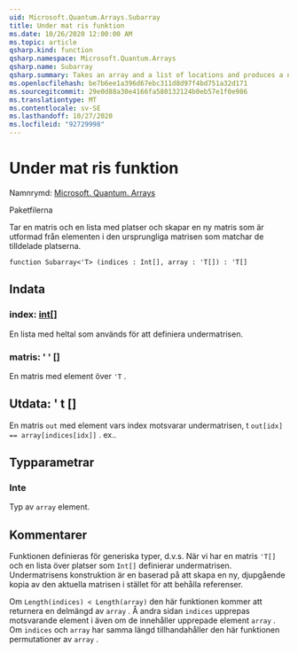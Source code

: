 ```yaml
---
uid: Microsoft.Quantum.Arrays.Subarray
title: Under mat ris funktion
ms.date: 10/26/2020 12:00:00 AM
ms.topic: article
qsharp.kind: function
qsharp.namespace: Microsoft.Quantum.Arrays
qsharp.name: Subarray
qsharp.summary: Takes an array and a list of locations and produces a new array formed from the elements of the original array that match the given locations.
ms.openlocfilehash: be7b6ee1a396d67ebc311d8d97f4bd751a32d171
ms.sourcegitcommit: 29e0d88a30e4166fa580132124b0eb57e1f0e986
ms.translationtype: MT
ms.contentlocale: sv-SE
ms.lasthandoff: 10/27/2020
ms.locfileid: "92729998"
---
```

# <a name="subarray-function"></a>Under mat ris funktion

Namnrymd: [Microsoft. Quantum. Arrays](xref:Microsoft.Quantum.Arrays)

Paketfilerna [](https://nuget.org/packages/)


Tar en matris och en lista med platser och skapar en ny matris som är utformad från elementen i den ursprungliga matrisen som matchar de tilldelade platserna.

```qsharp
function Subarray<'T> (indices : Int[], array : 'T[]) : 'T[]
```


## <a name="input"></a>Indata

### <a name="indices--int"></a>index: [int](xref:microsoft.quantum.lang-ref.int)[]

En lista med heltal som används för att definiera undermatrisen.


### <a name="array--t"></a>matris: ' ' []

En matris med element över `'T` .



## <a name="output--t"></a>Utdata: ' t []

En matris `out` med element vars index motsvarar undermatrisen, t `out[idx] == array[indices[idx]]` . ex..

## <a name="type-parameters"></a>Typparametrar

### <a name="t"></a>Inte

Typ av `array` element.

## <a name="remarks"></a>Kommentarer

Funktionen definieras för generiska typer, d.v.s. När vi har en matris `'T[]` och en lista över platser som `Int[]` definierar undermatrisen.
Undermatrisens konstruktion är en baserad på att skapa en ny, djupgående kopia av den aktuella matrisen i stället för att behålla referenser.

Om `Length(indices) < Length(array)` den här funktionen kommer att returnera en delmängd av `array` . Å andra sidan `indices` upprepas motsvarande element i även om de innehåller upprepade element `array` .
Om `indices` och `array` har samma längd tillhandahåller den här funktionen permutationer av `array` .